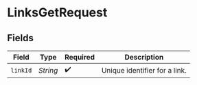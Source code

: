# LinksGetRequest


## Fields

| Field                         | Type                          | Required                      | Description                   |
| ----------------------------- | ----------------------------- | ----------------------------- | ----------------------------- |
| `linkId`                      | *String*                      | :heavy_check_mark:            | Unique identifier for a link. |
